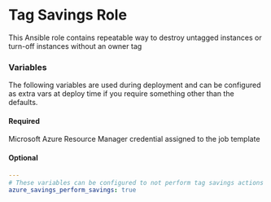 # Tag Savings Role

This Ansible role contains repeatable way to destroy untagged instances or turn-off instances without an owner tag

### Variables

The following variables are used during deployment and can be configured as extra vars at deploy time if you require something other than the defaults.

#### Required

Microsoft Azure Resource Manager credential assigned to the job template

#### Optional

```yaml
---
# These variables can be configured to not perform tag savings actions and just get a report
azure_savings_perform_savings: true
```
